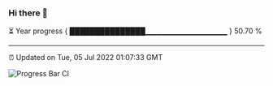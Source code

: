 ### Hi there 👋

⏳ Year progress { ███████████████▁▁▁▁▁▁▁▁▁▁▁▁▁▁▁ } 50.70 %

---

⏰ Updated on Tue, 05 Jul 2022 01:07:33 GMT

![Progress Bar CI](https://github.com/liununu/liununu/workflows/Progress%20Bar%20CI/badge.svg)
